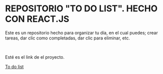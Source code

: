 <h1>REPOSITORIO "TO DO LIST". HECHO CON REACT.JS</h1>
<p>Este es un repositorio hecho para organizar tu día, en el cual puedes; crear tareas, dar clic como completadas, dar clic para eliminar, etc.</p>
<br>
<p>Esté es el link de el proyecto.</p>
<a href="https://nelsonlondonodev.github.io/curso-react-intro-main/">To do list</a>
